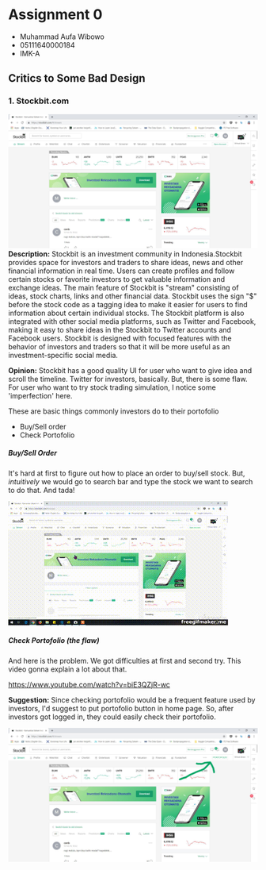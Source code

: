# Assignment 0

- Muhammad Aufa Wibowo
- 05111640000184
- IMK-A

## Critics to Some Bad Design
### 1. Stockbit.com
![stockbit](img/stockbit.jpg "stockbit")
**Description:** Stockbit is an investment community in Indonesia.Stockbit provides space for investors and traders to share ideas, news and other financial information in real time. Users can create profiles and follow certain stocks or favorite investors to get valuable information and exchange ideas. The main feature of Stockbit is "stream" consisting of ideas, stock charts, links and other financial data. Stockbit uses the sign "$" before the stock code as a tagging idea to make it easier for users to find information about certain individual stocks. The Stockbit platform is also integrated with other social media platforms, such as Twitter and Facebook, making it easy to share ideas in the Stockbit to Twitter accounts and Facebook users. Stockbit is designed with focused features with the behavior of investors and traders so that it will be more useful as an investment-specific social media.

**Opinion:** Stockbit has a good quality UI for user who want to give idea and scroll the timeline. Twitter for investors, basically. But, there is some flaw. For user who want to try stock trading simulation, I notice some 'imperfection' here. 

These are basic things commonly investors do to their portofolio
  - Buy/Sell order
  - Check Portofolio

##### Buy/Sell Order
It's hard at first to figure out how to place an order to buy/sell stock. But, *intuitively* we would go to search bar and type the stock we want to search to do that. And tada!

![](img/buyorder.gif)

##### Check Portofolio (the flaw)
And here is the problem. We got difficulties at first and second try. This video gonna explain a lot about that.

https://www.youtube.com/watch?v=biE3QZjR-wc

**Suggestion:** 
Since checking portofolio would be a frequent feature used by investors, I'd suggest to put portofolio button in home page. So, after investors got logged in, they could easily check their portofolio.

![stockbit_suggest](img/stockbit_suggest.jpg "stockbit_suggest")